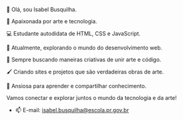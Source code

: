 👋 Olá, sou Isabel Busquilha.

🎨 Apaixonada por arte e tecnologia.

💻 Estudante autodidata de HTML, CSS e JavaScript.

📖 Atualmente, explorando o mundo do desenvolvimento web.

🌟 Sempre buscando maneiras criativas de unir arte e código.

🖌️ Criando sites e projetos que são verdadeiras obras de arte.

🚀 Ansiosa para aprender e compartilhar conhecimento.

 Vamos conectar e explorar juntos o mundo da tecnologia e da arte!
- 📫 E-mail: isabel.busquilha@escola.pr.gov.br

<!---
isabelbusquilha/isabelbusquilha is a ✨ special ✨ repository because its `README.md` (this file) appears on your GitHub profile.
You can click the Preview link to take a look at your changes.
--->
